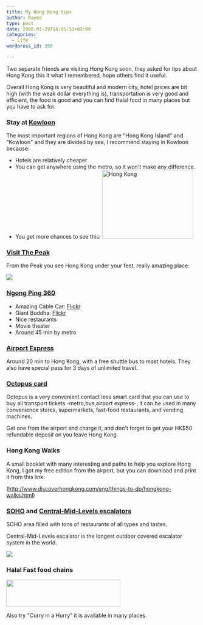 ```yaml
---
title: My Hong Kong tips
author: Rayed
type: post
date: 2008-01-29T14:05:53+03:00
categories:
  - Life
wordpress_id: 350

---
```

Two separate friends are visiting Hong Kong soon, they asked for tips about Hong Kong this it what I remembered, hope others find it useful.

Overall Hong Kong is very beautiful and modern city, hotel prices are bit high (with the weak dollar everything is), transportation is very good and efficient, the food is good and you can find Halal food in many places but you have to ask for.


### Stay at <a href="http://en.wikipedia.org/wiki/Kowloon">Kowloon</a>

The most important regions of Hong Kong are "Hong Kong Island" and "Kowloon" and they are divided by sea, I recommend staying in Kowloon because:

- Hotels are relatively cheaper
- You can get anywhere using the metro, so it won't make any difference.
- You get more chances to see this:
  <a href="http://www.flickr.com/photos/rayed/1236082492/" title="Hong Kong by rayed, on Flickr"><img src="http://farm2.static.flickr.com/1064/1236082492_6515342d95_m.jpg" width="240" height="180" alt="Hong Kong" /></a>


### <a href="http://www.thepeak.com.hk/">Visit The Peak</a>

From the Peak you see Hong Kong under your feet, really amazing place:

<a href="http://www.flickr.com/photos/75555542@N00/328907506/sizes/l/in/photostream/"><img src="http://farm1.static.flickr.com/131/328907506_cc18aef785_m.jpg" /></a>


### <a href="http://www.np360.com.hk/">Ngong Ping 360</a>

- Amazing Cable Car: <a href="http://www.flickr.com/photos/danburgmurmur/2194854340/">Flickr</a>
- Giant Buddha: <a href="http://www.flickr.com/photos/rayed/1236126624/">Flickr</a>
- Nice restaurants
- Movie theater
- Around 45 min by metro


### <a href="http://www.hongkongairport.com/eng/aguide/airportex.html">Airport Express</a>

Around 20 min to Hong Kong, with a free shuttle bus to most hotels. They also have special pass for 3 days of unlimited travel.


### <a href="http://en.wikipedia.org/wiki/Octopus_card">Octopus card</a>

Octopus is a very convenient contact less smart card that you can use to buy all transport tickets -metro,bus,airport express-, it can be used in many convenience stores, supermarkets, fast-food restaurants, and vending machines.

Get one from the airport and charge it, and don't forget to get your HK$50 refundable deposit on you leave Hong Kong.


### Hong Kong Walks

A small booklet with many interesting and paths to help you explore Hong Kong, I got my free edition from the airport, but you can download and print it from this link:

(http://www.discoverhongkong.com/eng/things-to-do/hongkong-walks.html)


### <a href="http://en.wikipedia.org/wiki/Soho%2C_Hong_Kong">SOHO</a> and <a href="http://en.wikipedia.org/wiki/Central-Mid-Levels_escalator">Central-Mid-Levels escalators</a>

SOHO area filled with tons of restaurants of all types and tastes.

Central-Mid-Levels escalator is the longest outdoor covered escalator system in the world.

<a href="http://www.flickr.com/photo_zoom.gne?id=1446657362&#038;size=l"><img src="http://farm2.static.flickr.com/1136/1446657362_0b8e1bbbc2_m.jpg" /></a>


### Halal Fast food chains

<a href="http://www.ebeneezers.com/">
<img src="/static/uploads/2008/01/Screen-shot-2011-03-24-at-10.31.23-AM-300x71.png" alt="" title="Hong Kong Hala Restaurant" width="300" height="71" class="alignnone size-medium wp-image-814" srcset="/static/uploads/2008/01/Screen-shot-2011-03-24-at-10.31.23-AM-300x71.png 300w, /static/uploads/2008/01/Screen-shot-2011-03-24-at-10.31.23-AM.png 353w" sizes="(max-width: 300px) 100vw, 300px" /></a>

Also try "Curry in a Hurry" it is available in many places.

